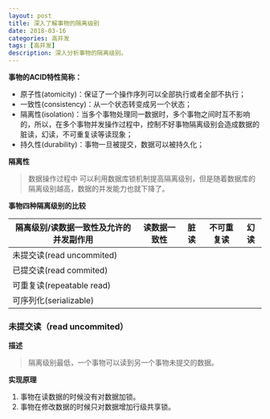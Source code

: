 ```yaml
---
layout: post
title: 深入了解事物的隔离级别
date: 2018-03-16
categories: 高并发
tags: [高并发]
description: 深入分析事物的隔离级别。
---
```

**事物的ACID特性简称：**
- 原子性(atomicity)：保证了一个操作序列可以全部执行或者全部不执行；
- 一致性(consistency)：从一个状态转变成另一个状态；
- 隔离性(isolation)：当多个事物处理同一数据时，多个事物之间时互不影响的，所以，在多个事物并发操作过程中，控制不好事物隔离级别会造成数据的脏读，幻读，不可重复读等读现象；
- 持久性(durability)：事物一旦被提交，数据可以被持久化；

**隔离性**
> 数据操作过程中 可以利用数据库锁机制提高隔离级别，但是随着数据库的隔离级别越高，数据的并发能力也就下降了。

**事物四种隔离级别的比较**

|隔离级别/读数据一致性及允许的并发副作用|读数据一致性|脏读|不可重复读|幻读|
|---|---|---|---|---|
|未提交读(read uncommited)|||||
|已提交读(read commited)|||||
|可重复读(repeatable read)|||||
|可序列化(serializable)|||||

### 未提交读（read uncommited）
**描述**
> 隔离级别最低，一个事物可以读到另一个事物未提交的数据。

**实现原理**
1. 事物在读数据的时候没有对数据加锁。
2. 事物在修改数据的时候只对数据增加行级共享锁。


    

